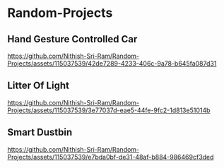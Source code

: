 # Random-Projects


## Hand Gesture Controlled Car
https://github.com/Nithish-Sri-Ram/Random-Projects/assets/115037539/42de7289-4233-406c-9a78-b645fa087d31


## Litter Of Light
https://github.com/Nithish-Sri-Ram/Random-Projects/assets/115037539/3e77037d-eae5-44fe-9fc2-1d813e51014b


## Smart Dustbin
https://github.com/Nithish-Sri-Ram/Random-Projects/assets/115037539/e7bda0bf-de31-48af-b884-986469cf3ded

